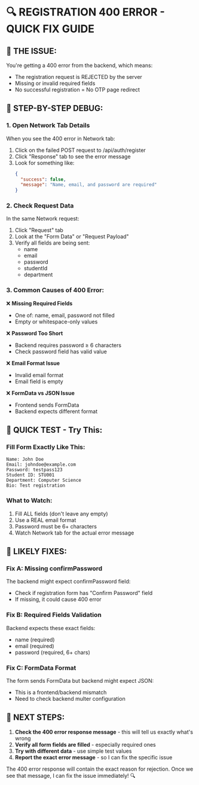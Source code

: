 🔍 REGISTRATION 400 ERROR - QUICK FIX GUIDE
===========================================

## 🎯 THE ISSUE:
You're getting a 400 error from the backend, which means:
- The registration request is REJECTED by the server
- Missing or invalid required fields
- No successful registration = No OTP page redirect

## 🧪 STEP-BY-STEP DEBUG:

### 1. Open Network Tab Details
When you see the 400 error in Network tab:
1. Click on the failed POST request to /api/auth/register
2. Click "Response" tab to see the error message
3. Look for something like:
   ```json
   {
     "success": false,
     "message": "Name, email, and password are required"
   }
   ```

### 2. Check Request Data
In the same Network request:
1. Click "Request" tab 
2. Look at the "Form Data" or "Request Payload"
3. Verify all fields are being sent:
   - name
   - email  
   - password
   - studentId
   - department

### 3. Common Causes of 400 Error:

❌ **Missing Required Fields**
- One of: name, email, password not filled
- Empty or whitespace-only values

❌ **Password Too Short**  
- Backend requires password ≥ 6 characters
- Check password field has valid value

❌ **Email Format Issue**
- Invalid email format
- Email field is empty

❌ **FormData vs JSON Issue**
- Frontend sends FormData
- Backend expects different format

## 🚀 QUICK TEST - Try This:

### Fill Form Exactly Like This:
```
Name: John Doe
Email: johndoe@example.com  
Password: testpass123
Student ID: STU001
Department: Computer Science
Bio: Test registration
```

### What to Watch:
1. Fill ALL fields (don't leave any empty)
2. Use a REAL email format
3. Password must be 6+ characters
4. Watch Network tab for the actual error message

## 🔧 LIKELY FIXES:

### Fix A: Missing confirmPassword
The backend might expect confirmPassword field:
- Check if registration form has "Confirm Password" field
- If missing, it could cause 400 error

### Fix B: Required Fields Validation
Backend expects these exact fields:
- name (required)
- email (required) 
- password (required, 6+ chars)

### Fix C: FormData Format
The form sends FormData but backend might expect JSON:
- This is a frontend/backend mismatch
- Need to check backend multer configuration

## 🎯 NEXT STEPS:

1. **Check the 400 error response message** - this will tell us exactly what's wrong
2. **Verify all form fields are filled** - especially required ones
3. **Try with different data** - use simple test values
4. **Report the exact error message** - so I can fix the specific issue

The 400 error response will contain the exact reason for rejection. 
Once we see that message, I can fix the issue immediately! 🔍
